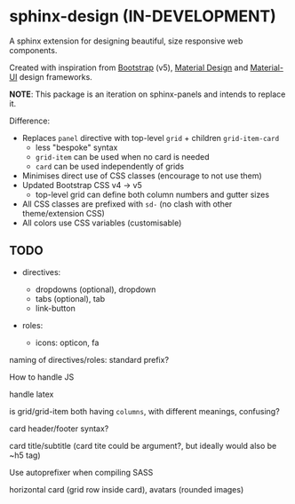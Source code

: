 # sphinx-design (IN-DEVELOPMENT)

A sphinx extension for designing beautiful, size responsive web components.

Created with inspiration from [Bootstrap](https://getbootstrap.com/) (v5), [Material Design](https://material.io) and [Material-UI](https://material-ui.com/) design frameworks.

**NOTE**: This package is an iteration on sphinx-panels and intends to replace it.

Difference:

- Replaces `panel` directive with top-level `grid` + children `grid-item-card`
  - less "bespoke" syntax
  - `grid-item` can be used when no card is needed
  - `card` can be used independently of grids
- Minimises direct use of CSS classes (encourage to not use them)
- Updated Bootstrap CSS v4 -> v5
  - top-level grid can define both column numbers and gutter sizes
- All CSS classes are prefixed with `sd-` (no clash with other theme/extension CSS)
- All colors use CSS variables (customisable)

## TODO

- directives:
  - dropdowns (optional), dropdown
  - tabs (optional), tab
  - link-button

- roles:
  - icons: opticon, fa

naming of directives/roles: standard prefix?

How to handle JS

handle latex

is grid/grid-item both having `columns`, with different meanings, confusing?

card header/footer syntax?

card title/subtitle (card tite could be argument?, but ideally would also be ~h5 tag)

Use autoprefixer when compiling SASS

horizontal card (grid row inside card),
avatars (rounded images)
